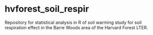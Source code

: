 # hvforest_soil_respir
Repository for statistical analysis in R of soil warming study for soil respiration effect in the Barre Woods area of the Harvard Forest LTER. 
